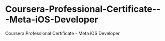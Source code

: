 # Coursera-Professional-Certificate---Meta-iOS-Developer
Coursera Professional Certificate - Meta iOS Developer
